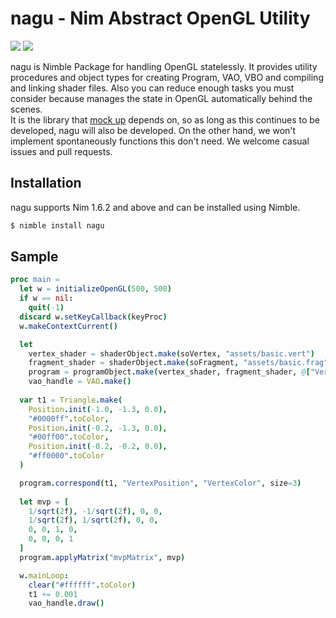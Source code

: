 # nagu - **N**im **A**bstract Open**G**L **U**tility

![](https://github.com/mock-up/nagu/workflows/build/badge.svg)
![](https://github.com/mock-up/nagu/workflows/docs/badge.svg)

nagu is Nimble Package for handling OpenGL statelessly. It provides utility procedures and object types for creating Program, VAO, VBO and compiling and linking shader files. Also you can reduce enough tasks you must consider because manages the state in OpenGL automatically behind the scenes.  
It is the library that [mock up](https://www.github.com/mock-up/mock-up) depends on, so as long as this continues to be developed, nagu will also be developed. On the other hand, we won't implement spontaneously functions this don't need. We welcome casual issues and pull requests.

## Installation
nagu supports Nim 1.6.2 and above and can be installed using Nimble.

```zsh
$ nimble install nagu
```
## Sample
```nim
proc main =
  let w = initializeOpenGL(500, 500)
  if w == nil:
    quit(-1)
  discard w.setKeyCallback(keyProc)
  w.makeContextCurrent()

  let
    vertex_shader = shaderObject.make(soVertex, "assets/basic.vert")
    fragment_shader = shaderObject.make(soFragment, "assets/basic.frag")
    program = programObject.make(vertex_shader, fragment_shader, @["VertexPosition", "VertexColor"], @["mvpMatrix"])
    vao_handle = VAO.make()
  
  var t1 = Triangle.make(
    Position.init(-1.0, -1.3, 0.0),
    "#0000ff".toColor,
    Position.init(-0.2, -1.3, 0.0),
    "#00ff00".toColor,
    Position.init(-0.2, -0.2, 0.0),
    "#ff0000".toColor
  )

  program.correspond(t1, "VertexPosition", "VertexColor", size=3)
  
  let mvp = [
    1/sqrt(2f), -1/sqrt(2f), 0, 0,
    1/sqrt(2f), 1/sqrt(2f), 0, 0,
    0, 0, 1, 0,
    0, 0, 0, 1
  ]
  program.applyMatrix("mvpMatrix", mvp)

  w.mainLoop:
    clear("#ffffff".toColor)
    t1 += 0.001
    vao_handle.draw()
```